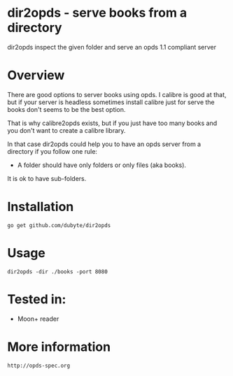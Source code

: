 # dir2opds - serve books from a directory
 dir2opds inspect the given folder and serve an opds 1.1 compliant server

# Overview
 There are good options to server books using opds. I calibre is
 good at that, but if your server is headless sometimes install calibre
 just for serve the books don't seems to be the best option.

 That is why calibre2opds exists, but if you just have too many books and
 you don't want to create a calibre library.

 In that case dir2opds could help you to have an opds server from a
 directory if you follow one rule:

 - A folder should have only folders or only files (aka books).

 It is ok to have sub-folders.

# Installation
    go get github.com/dubyte/dir2opds

# Usage
    dir2opds -dir ./books -port 8080

# Tested in:
   - Moon+ reader

# More information
    http://opds-spec.org


